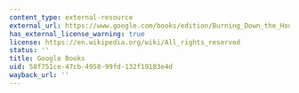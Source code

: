 ```yaml
---
content_type: external-resource
external_url: https://www.google.com/books/edition/Burning_Down_the_House/dLalDwAAQBAJ?hl=en&gbpv=1
has_external_license_warning: true
license: https://en.wikipedia.org/wiki/All_rights_reserved
status: ''
title: Google Books
uid: 58f751ce-47cb-4958-99fd-132f19183e4d
wayback_url: ''
---
```


